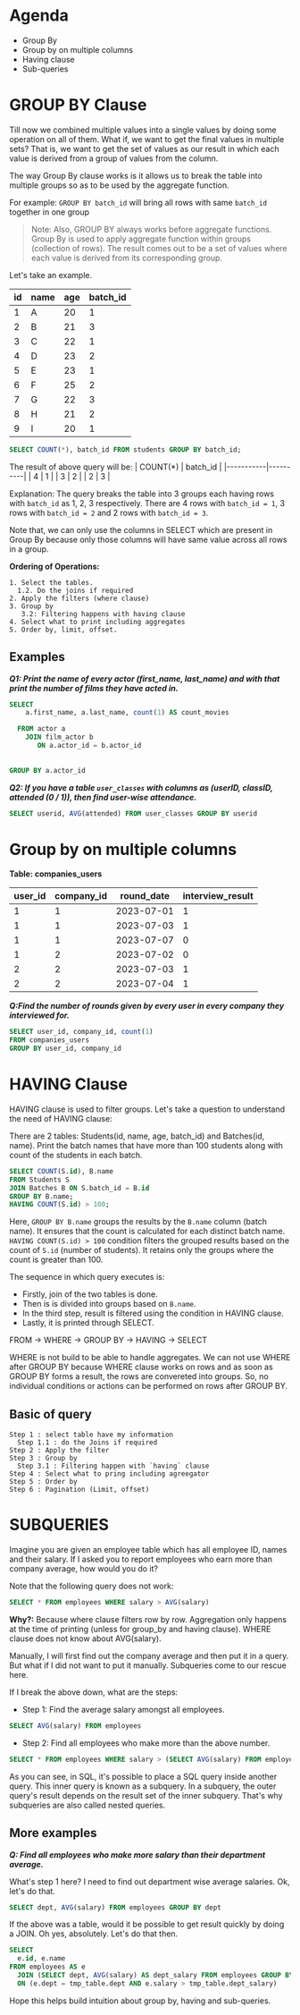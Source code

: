 # Agenda

 - Group By
 - Group by on multiple columns
 - Having clause
 - Sub-queries 

# GROUP BY Clause

Till now we combined multiple values into a single values by doing some operation on all of them. What if, we want to get the final values in multiple sets? That is, we want to get the set of values as our result in which each value is derived from a group of values from the column. 

The way Group By clause works is it allows us to break the table into multiple groups so as to be used by the aggregate function. 

For example: `GROUP BY batch_id` will bring all rows with same `batch_id` together in one group

> Note: Also, GROUP BY always works before aggregate functions. Group By is used to apply aggregate function within groups (collection of rows). The result comes out to be a set of values where each value is derived from its corresponding group.

Let's take an example.


| id | name | age | batch_id |
|----|------|-----|----------|
| 1  | A    | 20  | 1        |
| 2  | B    | 21  | 3        |
| 3  | C    | 22  | 1        |
| 4  | D    | 23  | 2        |
| 5  | E    | 23  | 1        |
| 6  | F    | 25  | 2        |
| 7  | G    | 22  | 3        |
| 8  | H    | 21  | 2        |
| 9  | I    | 20  | 1        |

```sql
SELECT COUNT(*), batch_id FROM students GROUP BY batch_id;
```

The result of above query will be:
| COUNT(\*) | batch_id |
|-----------|----------|
| 4         | 1        |
| 3         | 2        |
| 2         | 3        |

Explanation: The query breaks the table into 3 groups each having rows with `batch_id` as 1, 2, 3 respectively. There are 4 rows with `batch_id = 1`, 3 rows with `batch_id = 2` and 2 rows with `batch_id = 3`.

Note that, we can only use the columns in SELECT which are present in Group By because only those columns will have same value across all rows in a group.

**Ordering of Operations:**

```
1. Select the tables. 
  1.2. Do the joins if required
2. Apply the filters (where clause) 
3. Group by 
   3.2: Filtering happens with having clause 
4. Select what to print including aggregates
5. Order by, limit, offset. 
```

## Examples

***Q1: Print the name of every actor (first_name, last_name) and with that print the number of films they have acted in.***

```sql
SELECT
    a.first_name, a.last_name, count(1) AS count_movies

  FROM actor a
    JOIN film_actor b
       ON a.actor_id = b.actor_id
  
       
GROUP BY a.actor_id
```

***Q2: If you have a table `user_classes` with columns as (userID, classID, attended (0 / 1)), then find user-wise attendance.***

```sql
SELECT userid, AVG(attended) FROM user_classes GROUP BY userid
```

# Group by on multiple columns

**Table: companies_users**

| user_id | company_id | round_date | interview_result |
| --- | --- | --- | --- |
| 1 | 1 | 2023-07-01 | 1 |
| 1 | 1 | 2023-07-03 | 1 |
| 1 | 1 | 2023-07-07 | 0 |
| 1 | 2 | 2023-07-02 | 0 |
| 2 | 2 | 2023-07-03 | 1 |
| 2 | 2 | 2023-07-04 | 1 |

***Q:Find the number of rounds given by every user in every company they interviewed for.***

```sql
SELECT user_id, company_id, count(1)
FROM companies_users 
GROUP BY user_id, company_id
```

# HAVING Clause

HAVING clause is used to filter groups. Let's take a question to understand the need of HAVING clause:

There are 2 tables: Students(id, name, age, batch_id) and Batches(id, name). Print the batch names that have more than 100 students along with count of the students in each batch.

```sql
SELECT COUNT(S.id), B.name
FROM Students S
JOIN Batches B ON S.batch_id = B.id
GROUP BY B.name;
HAVING COUNT(S.id) > 100;
```

Here, `GROUP BY B.name` groups the results by the `B.name` column (batch name). It ensures that the count is calculated for each distinct batch name. 
`HAVING COUNT(S.id) > 100` condition filters the grouped results based on the count of `S.id` (number of students). It retains only the groups where the count is greater than 100.

The sequence in which query executes is: 
- Firstly, join of the two tables is done. 
- Then is is divided into groups based on `B.name`. 
- In the third step, result is filtered using the condition in HAVING clause. 
- Lastly, it is printed through SELECT.

FROM -> WHERE -> GROUP BY -> HAVING -> SELECT 

WHERE is not build to be able to handle aggregates. We can not use WHERE after GROUP BY because WHERE clause works on rows and as soon as GROUP BY forms a result, the rows are convereted into groups. So, no individual conditions or actions can be performed on rows after GROUP BY.

## Basic of query

    Step 1 : select table have my information
      Step 1.1 : do the Joins if required
    Step 2 : Apply the filter
    Step 3 : Group by
      Step 3.1 : Filtering happen with `having` clause
    Step 4 : Select what to pring including agreegator
    Step 5 : Order by
    Step 6 : Pagination (Limit, offset)

# SUBQUERIES

Imagine you are given an employee table which has all employee ID, names and their salary.
If I asked you to report employees who earn more than company average, how would you do it? 

Note that the following query does not work:

```sql
SELECT * FROM employees WHERE salary > AVG(salary)
```

**Why?:** Because where clause filters row by row. Aggregation only happens at the time of printing (unless for group_by and having clause). WHERE clause does not know about AVG(salary). 

Manually, I will first find out the company average and then put it in a query. But what if I did not want to put it manually. Subqueries come to our rescue here. 

If I break the above down, what are the steps:

 - Step 1: Find the average salary amongst all employees. 

```sql
SELECT AVG(salary) FROM employees
```

 - Step 2: Find all employees who make more than the above number. 

```sql
SELECT * FROM employees WHERE salary > (SELECT AVG(salary) FROM employees)
```

As you can see, in SQL, it's possible to place a SQL query inside another query. This inner query is known as a subquery.
In a subquery, the outer query's result depends on the result set of the inner subquery. That's why subqueries are also called nested queries.

## More examples

***Q: Find all employees who make more salary than their department average.***

What's step 1 here? I need to find out department wise average salaries. 
Ok, let's do that. 

```sql
SELECT dept, AVG(salary) FROM employees GROUP BY dept
```

If the above was a table, would it be possible to get result quickly by doing a JOIN. Oh yes, absolutely. Let's do that then. 

```sql
SELECT
  e.id, e.name
FROM employees AS e
  JOIN (SELECT dept, AVG(salary) AS dept_salary FROM employees GROUP BY dept) AS tmp_table
  ON (e.dept = tmp_table.dept AND e.salary > tmp_table.dept_salary)
```

Hope this helps build intuition about group by, having and sub-queries. 